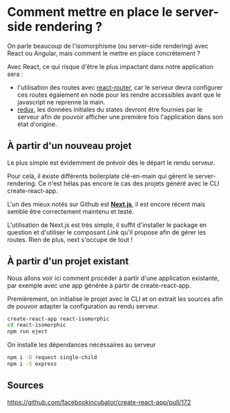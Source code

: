 # Comment mettre en place le server-side rendering ?

On parle beaucoup de l'isomorphisme (ou server-side rendering) avec React ou Angular, mais comment le mettre en place concrètement ?

Avec React, ce qui risque d'être le plus impactant dans notre application sera :
* l'utilisation des routes avec [react-router](https://reacttraining.com/react-router/web/guides/server-rendering), car le serveur devra configurer ces routes également en node pour les rendre accessibles avant que le javascript ne reprenne la main. 
* [redux](http://redux.js.org/docs/recipes/ServerRendering.html), les données initiales du states devront être fournies par le serveur afin de pouvoir afficher une première fois l'application dans son état d'origine.

## À partir d'un nouveau projet

Le plus simple est évidemment de prévoir dès le départ le rendu serveur. 

Pour celà, il éxiste différents boilerplate clé-en-main qui gèrent le server-rendering. Ce n'est hélas pas encore le cas des projets généré avec le CLI create-react-app.

L'un des mieux notés sur Github est **[Next.js](https://github.com/zeit/next.js)**, il est encore récent mais semble être correctement maintenu et testé.

L'utilisation de Next.js est très simple, il suffit d'installer le package en question et d'utiliser le composant *Link* qu'il propose afin de gérer les routes. Rien de plus, next s'occupe de tout !


## À partir d'un projet existant

Nous allons voir ici comment procéder à partir d'une application existante, par exemple avec une app générée à partir de create-react-app.

Premièrement, on initialise le projet avec le CLI et on extrait les sources afin de pouvoir adapter la configuration au rendu serveur.

```bash
create-react-app react-isomorphic
cd react-isomorphic
npm run eject
```

On installe les dépendances nécéssaires au serveur

```bash
npm i -D request single-child
npm i -S express
```

## Sources

https://github.com/facebookincubator/create-react-app/pull/172